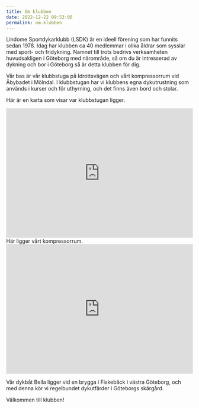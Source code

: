 ```yaml
---
title: Om klubben
date: 2022-12-22 09:53:00
permalink: om-klubben
---
```


Lindome Sportdykarklubb (LSDK) är en ideell förening som har funnits sedan 1978. Idag har klubben ca 40 medlemmar i olika åldrar som sysslar med sport- och fridykning. Namnet till trots bedrivs verksamheten huvudsakligen i Göteborg med närområde, så om du är intresserad av dykning och bor i Göteborg så är detta klubben för dig.

Vår bas är vår klubbstuga på Idrottsvägen och vårt kompressorrum vid Åbybadet i Mölndal. I klubbstugan har vi klubbens egna dykutrustning som används i kurser och för uthyrning, och det finns även bord och stolar.

Här är en karta som visar var klubbstugan ligger.
<iframe src="https://www.google.com/maps/embed?pb=!1m17!1m12!1m3!1d2135.0822406961047!2d11.992936507690986!3d57.64708891577283!2m3!1f0!2f0!3f0!3m2!1i1024!2i768!4f13.1!3m2!1m1!2zNTfCsDM4JzQ3LjMiTiAxMcKwNTknMzMuMiJF!5e0!3m2!1ssv!2sse!4v1692276787886!5m2!1ssv!2sse" width="100%" height="350" style="border:0;" allowfullscreen="" loading="lazy" referrerpolicy="no-referrer-when-downgrade"></iframe>
Här ligger vårt kompressorrum.
<iframe src="https://www.google.com/maps/embed?pb=!1m17!1m12!1m3!1d533.7730995284725!2d11.994778533612374!3d57.646916246213145!2m3!1f0!2f0!3f0!3m2!1i1024!2i768!4f13.1!3m2!1m1!2zNTfCsDM4JzQ4LjgiTiAxMcKwNTknNDEuNSJF!5e0!3m2!1ssv!2sse!4v1692276618549!5m2!1ssv!2sse" width="100%" height="350" style="border:0;" allowfullscreen="" loading="lazy" referrerpolicy="no-referrer-when-downgrade"></iframe>

Vår dykbåt Bella ligger vid en brygga i Fiskebäck i västra Göteborg, och med denna kör vi regelbundet dykutfärder i Göteborgs skärgård.

Välkommen till klubben!